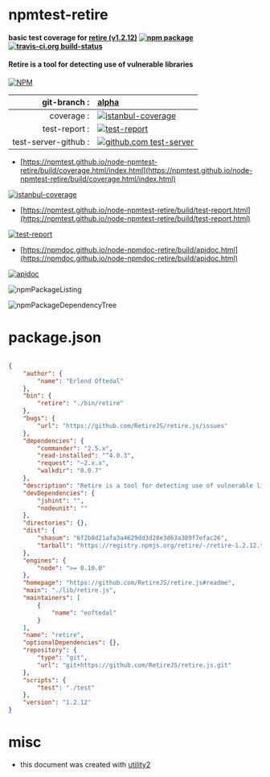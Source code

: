 # npmtest-retire

#### basic test coverage for  [retire (v1.2.12)](https://github.com/RetireJS/retire.js#readme)  [![npm package](https://img.shields.io/npm/v/npmtest-retire.svg?style=flat-square)](https://www.npmjs.org/package/npmtest-retire) [![travis-ci.org build-status](https://api.travis-ci.org/npmtest/node-npmtest-retire.svg)](https://travis-ci.org/npmtest/node-npmtest-retire)

#### Retire is a tool for detecting use of vulnerable libraries

[![NPM](https://nodei.co/npm/retire.png?downloads=true&downloadRank=true&stars=true)](https://www.npmjs.com/package/retire)

| git-branch : | [alpha](https://github.com/npmtest/node-npmtest-retire/tree/alpha)|
|--:|:--|
| coverage : | [![istanbul-coverage](https://npmtest.github.io/node-npmtest-retire/build/coverage.badge.svg)](https://npmtest.github.io/node-npmtest-retire/build/coverage.html/index.html)|
| test-report : | [![test-report](https://npmtest.github.io/node-npmtest-retire/build/test-report.badge.svg)](https://npmtest.github.io/node-npmtest-retire/build/test-report.html)|
| test-server-github : | [![github.com test-server](https://npmtest.github.io/node-npmtest-retire/GitHub-Mark-32px.png)](https://npmtest.github.io/node-npmtest-retire/build/app/index.html) | | build-artifacts : | [![build-artifacts](https://npmtest.github.io/node-npmtest-retire/glyphicons_144_folder_open.png)](https://github.com/npmtest/node-npmtest-retire/tree/gh-pages/build)|

- [https://npmtest.github.io/node-npmtest-retire/build/coverage.html/index.html](https://npmtest.github.io/node-npmtest-retire/build/coverage.html/index.html)

[![istanbul-coverage](https://npmtest.github.io/node-npmtest-retire/build/screenCapture.buildCi.browser.%252Ftmp%252Fbuild%252Fcoverage.lib.html.png)](https://npmtest.github.io/node-npmtest-retire/build/coverage.html/index.html)

- [https://npmtest.github.io/node-npmtest-retire/build/test-report.html](https://npmtest.github.io/node-npmtest-retire/build/test-report.html)

[![test-report](https://npmtest.github.io/node-npmtest-retire/build/screenCapture.buildCi.browser.%252Ftmp%252Fbuild%252Ftest-report.html.png)](https://npmtest.github.io/node-npmtest-retire/build/test-report.html)

- [https://npmdoc.github.io/node-npmdoc-retire/build/apidoc.html](https://npmdoc.github.io/node-npmdoc-retire/build/apidoc.html)

[![apidoc](https://npmdoc.github.io/node-npmdoc-retire/build/screenCapture.buildCi.browser.%252Ftmp%252Fbuild%252Fapidoc.html.png)](https://npmdoc.github.io/node-npmdoc-retire/build/apidoc.html)

![npmPackageListing](https://npmtest.github.io/node-npmtest-retire/build/screenCapture.npmPackageListing.svg)

![npmPackageDependencyTree](https://npmtest.github.io/node-npmtest-retire/build/screenCapture.npmPackageDependencyTree.svg)



# package.json

```json

{
    "author": {
        "name": "Erlend Oftedal"
    },
    "bin": {
        "retire": "./bin/retire"
    },
    "bugs": {
        "url": "https://github.com/RetireJS/retire.js/issues"
    },
    "dependencies": {
        "commander": "2.5.x",
        "read-installed": "^4.0.3",
        "request": "~2.x.x",
        "walkdir": "0.0.7"
    },
    "description": "Retire is a tool for detecting use of vulnerable libraries",
    "devDependencies": {
        "jshint": "",
        "nodeunit": ""
    },
    "directories": {},
    "dist": {
        "shasum": "6f2b8d21afa3a4629dd3d28e3d63a389f7efac26",
        "tarball": "https://registry.npmjs.org/retire/-/retire-1.2.12.tgz"
    },
    "engines": {
        "node": ">= 0.10.0"
    },
    "homepage": "https://github.com/RetireJS/retire.js#readme",
    "main": "./lib/retire.js",
    "maintainers": [
        {
            "name": "eoftedal"
        }
    ],
    "name": "retire",
    "optionalDependencies": {},
    "repository": {
        "type": "git",
        "url": "git+https://github.com/RetireJS/retire.js.git"
    },
    "scripts": {
        "test": "./test"
    },
    "version": "1.2.12"
}
```



# misc
- this document was created with [utility2](https://github.com/kaizhu256/node-utility2)
